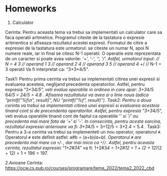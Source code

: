 # Homeworks

1. Calculator

Cerinta:
Pentru aceasta tema va trebui sa implementati un calculator care sa faca operatii aritmetice. Programul citeste de la tastatura o expresie aritmentica si afiseaza rezultatul acestei expresii. Formatul de citire a expresiei de la tastatura este urmatorul: se citeste un numar N, apoi N numere reale, iar in final se citesc N-1 operatii. O operatie este reprezentata de un caracter si poate avea valorile: '+', '-', '*', '/'. Astfel, urmatorul input:
// N = 4
3    // operand 1
3    // operand 2
4    // operand 3
5    // operand 4
+*/  // N-1 = 3 operatii
Va fi interpretat ca: “3+3*4/5”.

Task1:
Pentru prima cerinta va trebui sa implementati citirea unei expresii si evaluarea acesteia, neglijand precedenta operatorilor. Astfel, pentru expresia “3+3*4/5”, veti evalua operatiile in ordinea in care apar: 3+3*4/5 6*4/5 = 24/5 = 4.8 . Afisarea rezultatului va avea si o linie noua (adica “printf(”%f\n”, result)”, *NU* “printf(”%f”, result)”).
Task2:
Pentru a doua cerinta va trebui sa implementati citirea unei expresii si evaluarea acesteia tinand cont si de precendenta operatorilor. Astfel, pentru expresia “3+3*4/5”, veti evalua operatiile tinand cont de faptul ca operatiile '*' si '/' au precedenta mai mare fata de '+' si '-'. In consecinta, pentru acesta sarcina, rezultatul expresiei anterioare va fi: 3+3*4/5 = 3+12/5 = 3+2.4 = 5.4 .
Task3:
Pentru a 3-a cerinta va trebui sa implementeti un nou operator, operatorul `#`. Operatorul `#` este definit astfel: a#b = (a+b)*(a+b). Operatorul `#` are precedenta mai mare ca `+`/`-`, dar mai mica ca `*`/`/`. Astfel, pentru aceasta cerinta, rezultatul expresiei “1+2#3*4” va fi: 1+2#3*4 = 1+2#12 = 1 + (2 + 12)*(2 + 12) = 1 + 196 = 197.


2.Avioane
Cerinta: https://ocw.cs.pub.ro/courses/programare/teme_2022/tema2_2022_cbd

